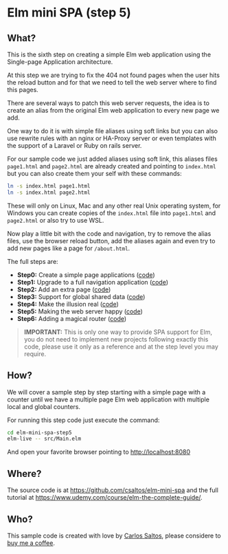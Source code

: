 # Elm mini SPA (step 5)

## What?

This is the sixth step on creating a simple Elm web application using the
Single-page Application architecture.

At this step we are trying to fix the 404 not found pages when the user hits the
reload button and for that we need to tell the web server where to find this
pages.

There are several ways to patch this web server requests, the idea is to create
an alias from the original Elm web application to every new page we add.

One way to do it is with simple file aliases using soft links but you can also
use rewrite rules with an nginx or HA-Proxy server or even templates with the
support of a Laravel or Ruby on rails server.

For our sample code we just added aliases using soft link, this aliases files
`page1.html` and `page2.html` are already created and pointing to `index.html`
but you can also create them your self with these commands:

```bash
ln -s index.html page1.html
ln -s index.html page2.html
```

These will only on Linux, Mac and any other real Unix operating system, for
Windows you can create copies of the `index.html` file into `page1.html` and
`page2.html` or also try to use WSL.

Now play a little bit with the code and navigation, try to remove the alias
files, use the browser reload button, add the aliases again and even try to add
new pages like a page for `/about.html`.

The full steps are:

- **Step0:** Create a simple page applications ([code](https://github.com/csaltos/elm-mini-spa/blob/main/elm-mini-spa-step0))
- **Step1:** Upgrade to a full navigation application ([code](https://github.com/csaltos/elm-mini-spa/blob/main/elm-mini-spa-step1))
- **Step2:** Add an extra page ([code](https://github.com/csaltos/elm-mini-spa/blob/main/elm-mini-spa-step2))
- **Step3:** Support for global shared data ([code](https://github.com/csaltos/elm-mini-spa/blob/main/elm-mini-spa-step3))
- **Step4:** Make the illusion real ([code](https://github.com/csaltos/elm-mini-spa/blob/main/elm-mini-spa-step4))
- **Step5:** Making the web server happy ([code](https://github.com/csaltos/elm-mini-spa/blob/main/elm-mini-spa-step5))
- **Step6:** Adding a magical router ([code](https://github.com/csaltos/elm-mini-spa/blob/main/elm-mini-spa-step6))

> **IMPORTANT:** This is only one way to provide SPA support for Elm, you do not
> need to implement new projects following exactly this code, please use it only
> as a reference and at the step level you may require.

## How?

We will cover a sample step by step starting with a simple page with a counter
until we have a multiple page Elm web application with multiple local and global
counters.

For running this step code just execute the command:

```bash
cd elm-mini-spa-step5
elm-live -- src/Main.elm
```

And open your favorite browser pointing to <http://localhost:8080>

## Where?

The source code is at <https://github.com/csaltos/elm-mini-spa> and the full
tutorial at <https://www.udemy.com/course/elm-the-complete-guide/>.

## Who?

This sample code is created with love by [Carlos Saltos](https://csaltos.com),
please considere to [buy me a coffee](https://csaltos.com/tech-blog/buy-me-a-coffee.html).

